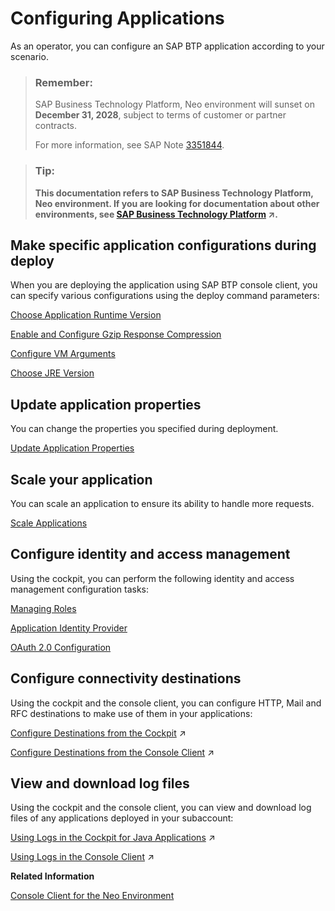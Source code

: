 <!-- loio54017f830b944a0e882a5243d23bfc30 -->

# Configuring Applications

As an operator, you can configure an SAP BTP application according to your scenario.



> ### Remember:  
> SAP Business Technology Platform, Neo environment will sunset on **December 31, 2028**, subject to terms of customer or partner contracts.
> 
> For more information, see SAP Note [3351844](https://me.sap.com/notes/3351844).

> ### Tip:  
> **This documentation refers to SAP Business Technology Platform, Neo environment. If you are looking for documentation about other environments, see [SAP Business Technology Platform](https://help.sap.com/viewer/65de2977205c403bbc107264b8eccf4b/Cloud/en-US/6a2c1ab5a31b4ed9a2ce17a5329e1dd8.html "SAP Business Technology Platform (SAP BTP) is an integrated offering comprised of four technology portfolios: database and data management, application development and integration, analytics, and intelligent technologies. The platform offers users the ability to turn data into business value, compose end-to-end business processes, and build and extend SAP applications quickly.") :arrow_upper_right:.**



## Make specific application configurations during deploy

When you are deploying the application using SAP BTP console client, you can specify various configurations using the deploy command parameters:

[Choose Application Runtime Version](choose-application-runtime-version-13afe5c.md)

[Enable and Configure Gzip Response Compression](enable-and-configure-gzip-response-compression-390594a.md)

[Configure VM Arguments](configure-vm-arguments-b82d392.md)

[Choose JRE Version](choose-jre-version-ee71c1a.md)



## Update application properties

You can change the properties you specified during deployment.

[Update Application Properties](update-application-properties-cadb1dd.md)



## Scale your application

You can scale an application to ensure its ability to handle more requests.

[Scale Applications](scale-applications-745781b.md)



## Configure identity and access management

Using the cockpit, you can perform the following identity and access management configuration tasks:

[Managing Roles](../60-security-neo/managing-roles-db8175b.md)

[Application Identity Provider](../60-security-neo/application-identity-provider-dc61853.md#loiodc618538d97610148155d97dcd123c24)

[OAuth 2.0 Configuration](../60-security-neo/oauth-2-0-configuration-7e658b3.md)



## Configure connectivity destinations

Using the cockpit and the console client, you can configure HTTP, Mail and RFC destinations to make use of them in your applications:

[Configure Destinations from the Cockpit](https://help.sap.com/viewer/b865ed651e414196b39f8922db2122c7/Cloud/en-US/60735ad11d8a488c83537cdcfb257135.html "") :arrow_upper_right:

[Configure Destinations from the Console Client](https://help.sap.com/viewer/b865ed651e414196b39f8922db2122c7/Cloud/en-US/e51558bbbb571014bfc89325eaf075c0.html "") :arrow_upper_right:



## View and download log files

Using the cockpit and the console client, you can view and download log files of any applications deployed in your subaccount:

[Using Logs in the Cockpit for Java Applications](https://help.sap.com/viewer/f88a032109f0429caea276fc6e3a95f9/Cloud/en-US/2555df65182c4b09a25e56fa3b57b0a8.html "You can view the logs and change the log settings of any Java application deployed in your subaccount. The cockpit provides the following types of logs for a Java application: default traces, HTTP access logs, garbage collection logs, and Java Connector (JCo) logs.") :arrow_upper_right:

[Using Logs in the Console Client](https://help.sap.com/viewer/f88a032109f0429caea276fc6e3a95f9/Cloud/en-US/e4fd83c5bb5710149b1e94f127f108e4.html "") :arrow_upper_right:

**Related Information**  


[Console Client for the Neo Environment](console-client-for-the-neo-environment-7613230.md)

 <?sap-ot O2O class="- topic/link " href="113c0f26cc7b42eab08fbfbf0af35438.xml" text="" desc="" xtrc="link:2" xtrf="file:/home/builder/src/dita-all/jjq1673438782153/loio9fe952ba277c471bbad80cd40548bb84_en-US/src/content/localization/en-us/54017f830b944a0e882a5243d23bfc30.xml" output-class="" outputTopicFile="file:/home/builder/tp.net.sf.dita-ot/2.3/plugins/com.elovirta.dita.markdown_1.3.0/xsl/dita2markdownImpl.xsl" ?> 

